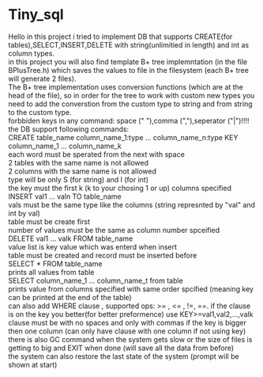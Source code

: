# Tiny_sql
Hello in this project i tried to implement DB that supports CREATE(for tables),SELECT,INSERT,DELETE with string(unlimitied in length) and int as column types.  
in this project you will also find template B+ tree implemntation (in the file BPlusTree.h) which saves the values to file in the filesystem (each B+ tree will generate 2 files).  
The B+ tree implementation uses conversion functions (which are at the head of the file), so in order for the tree to work with custom new types you need to add the converstion from the custom type to string and from string to the custom type.  
forbbiden keys in any command: space (" "),comma (","),seperator ("|")!!!!  
the DB support following commands:  
CREATE table_name column_name_1:type ... column_name_n:type KEY column_name_1 ... column_name_k  
  each word must be sperated from the next with space  
  2 tables with the same name is not allowed  
  2 columns with the same name is not allowed  
  type will be only S (for string) and I (for int)   
  the key must the first k (k to your chosing 1 or up) columns specified  
INSERT val1 ... valn TO table_name  
  vals must be the same type like the columns (string represnted by "val" and int by val)  
  table must be create first  
  number of values must be the same as column number spceified  
DELETE val1 ... valk FROM table_name  
  value list is key value which was enterd when insert  
  table must be created and record must be inserted before  
SELECT * FROM table_name  
  prints all values from table  
SELECT column_name_1 ... column_name_t from table  
  prints value from columns specified with same order spcified (meaning key can be printed at the end of the table)  
can also add WHERE clause , supported ops: >= , <= , !=, ==. if the clause is on the key you better(for better preformence) use KEY>=val1,val2,...,valk
clause must be with no spaces and only with commas if the key is bigger then one column (can only have clause with one column if not using key)  
there is also GC command when the system gets slow or the size of files is getting to big and EXIT when done (will save all the data from before)  
the system can also restore the last state of the system (prompt will be shown at start)

  
